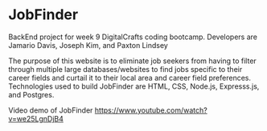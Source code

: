 # JobFinder
BackEnd project for week 9 DigitalCrafts coding bootcamp. Developers are Jamario Davis, Joseph Kim, and Paxton Lindsey

The purpose of this website is to eliminate job seekers from having to filter through multiple large databases/websites to find jobs specific to their career fields and curtail it to their local area and career field preferences. Technologies used to build JobFinder are HTML, CSS, Node.js, Expresss.js, and Postgres.

Video demo of JobFinder https://www.youtube.com/watch?v=we25LgnDjB4
